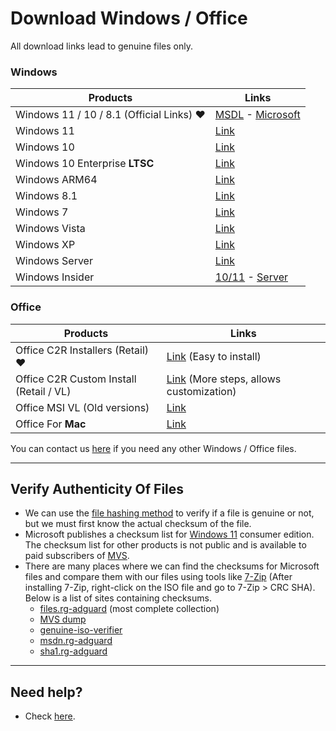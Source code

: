 # Download Windows / Office

All download links lead to genuine files only.

### Windows
| Products | Links |
|-|-|
| Windows 11 / 10 / 8.1 (Official Links) ❤️ | [MSDL](https://msdl.gravesoft.dev/) - [Microsoft](https://www.microsoft.com/software-download)                                                                                |
| Windows 11                                | [Link](windows_11_links.md)                                                                                                                                                 |
| Windows 10                                | [Link](windows_10_links.md)                                                                                                                                                 |
| Windows 10 Enterprise **LTSC**            | [Link](windows_ltsc_links.md)                                                                                                                                               |
| Windows ARM64                             | [Link](windows_arm_links.md)                                                                                                                                                |
| Windows 8.1                               | [Link](windows_8.1_links.md)                                                                                                                                                |
| Windows 7                                 | [Link](windows_7_links.md)                                                                                                                                                  |
| Windows Vista                             | [Link](windows_vista_links.md)                                                                                                                                              |
| Windows XP                                | [Link](windows_xp_links.md)                                                                                                                                                 |
| Windows Server                            | [Link](windows_server_links.md)                                                                                                                                             |
| Windows Insider                           | [10/11](https://www.microsoft.com/en-us/software-download/windowsinsiderpreviewiso) - [Server](https://www.microsoft.com/en-us/software-download/windowsinsiderpreviewserver) |

### Office
| Products | Links |
|-|-|
| Office C2R Installers (Retail) ❤️         | [Link](https://gravesoft.dev/download_windows_office/office_c2r_links) (Easy to install)                                                                                      |
| Office C2R Custom Install (Retail / VL)   | [Link](https://gravesoft.dev/download_windows_office/office_c2r_custom) (More steps, allows customization)                                                                    |
| Office MSI VL (Old versions)              | [Link](office_msi_links.md)                                                                                                                                                 |
| Office For **Mac**                        | [Link](office_for_mac.md)                                                                                                                                                   |


You can contact us [here](https://discord.gg/tVFN4N84PP) if you need any other Windows / Office files.

------------------------------------------------------------------------

## Verify Authenticity Of Files

-   We can use the [file hashing method](https://en.wikipedia.org/wiki/File_verification) to verify if a file is genuine or not, but we must first know the actual checksum of the file.
-   Microsoft publishes a checksum list for [Windows 11](https://www.microsoft.com/software-download/windows11) consumer edition. The checksum list for other products is not public and is available to paid subscribers of [MVS](https://visualstudio.microsoft.com/subscriptions/).
-   There are many places where we can find the checksums for Microsoft files and compare them with our files using tools like [7-Zip](https://7-zip.org/) (After installing 7-Zip, right-click on the ISO file and go to 7-Zip > CRC SHA). Below is a list of sites containing checksums.
    -  [files.rg-adguard](https://files.rg-adguard.net/) (most complete collection)
    -  [MVS dump](https://awuctl.github.io/mvs/)
    -  [genuine-iso-verifier](https://genuine-iso-verifier.weebly.com/)
    -  [msdn.rg-adguard](https://msdn.rg-adguard.net/)
    -  [sha1.rg-adguard](https://sha1.rg-adguard.net/)

------------------------------------------------------------------------

## Need help?

-   Check [here](contactus.md).
